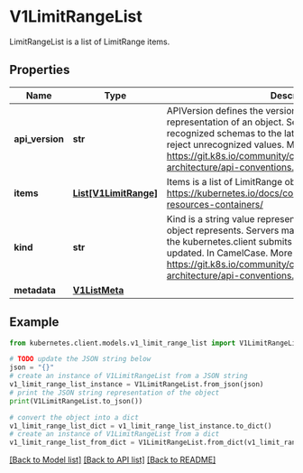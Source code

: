 # V1LimitRangeList

LimitRangeList is a list of LimitRange items.

## Properties

Name | Type | Description | Notes
------------ | ------------- | ------------- | -------------
**api_version** | **str** | APIVersion defines the versioned schema of this representation of an object. Servers should convert recognized schemas to the latest internal value, and may reject unrecognized values. More info: https://git.k8s.io/community/contributors/devel/sig-architecture/api-conventions.md#resources | [optional] 
**items** | [**List[V1LimitRange]**](V1LimitRange.md) | Items is a list of LimitRange objects. More info: https://kubernetes.io/docs/concepts/configuration/manage-resources-containers/ | 
**kind** | **str** | Kind is a string value representing the REST resource this object represents. Servers may infer this from the endpoint the kubernetes.client submits requests to. Cannot be updated. In CamelCase. More info: https://git.k8s.io/community/contributors/devel/sig-architecture/api-conventions.md#types-kinds | [optional] 
**metadata** | [**V1ListMeta**](V1ListMeta.md) |  | [optional] 

## Example

```python
from kubernetes.client.models.v1_limit_range_list import V1LimitRangeList

# TODO update the JSON string below
json = "{}"
# create an instance of V1LimitRangeList from a JSON string
v1_limit_range_list_instance = V1LimitRangeList.from_json(json)
# print the JSON string representation of the object
print(V1LimitRangeList.to_json())

# convert the object into a dict
v1_limit_range_list_dict = v1_limit_range_list_instance.to_dict()
# create an instance of V1LimitRangeList from a dict
v1_limit_range_list_from_dict = V1LimitRangeList.from_dict(v1_limit_range_list_dict)
```
[[Back to Model list]](../README.md#documentation-for-models) [[Back to API list]](../README.md#documentation-for-api-endpoints) [[Back to README]](../README.md)


